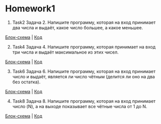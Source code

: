 # Homework1

1. Task2
Задача 2.
Напишите программу, которая на вход принимает два числа и выдаёт, какое число большее, а какое меньшее.

[Блок-схема](Task2/diagram.drawio.png) | [Код](Task2/Program.cs) 

2. Task4
Задача 4.
Напишите программу, которая принимает на вход три числа и выдаёт максимальное из этих чисел.

[Блок-схема](Task4/diagram.drawio.png) | [Код](Task4/Program.cs) 

3. Task6
Задача 6.
Напишите программу, которая на вход принимает число и выдаёт, является ли число чётным (делится ли оно на два без остатка).

[Блок-схема](Task6/diagram.drawio.png) | [Код](Task6/Program.cs) 

4. Task8
Задача 8.
Напишите программу, которая на вход принимает число (N), 
а на выходе показывает все чётные числа от 1 до N.

[Блок-схема](Task8/diagram.drawio.png) | [Код](Task8/Program.cs) 
